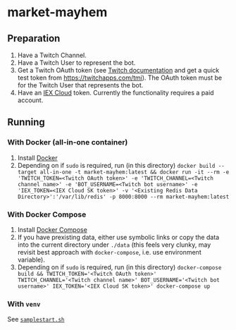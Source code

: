 # market-mayhem

## Preparation

1. Have a Twitch Channel.
2. Have a Twitch User to represent the bot.
3. Get a Twitch OAuth token (see [Twitch documentation](https://dev.twitch.tv/docs/irc#overview) and get a quick test token from https://twitchapps.com/tmi). The OAuth token must be for the Twitch User that represents the bot.
4. Have an [IEX Cloud](https://iexcloud.io/) token. Currently the functionality requires a paid account.

## Running

### With Docker (all-in-one container)

1. Install [Docker](https://docs.docker.com/get-docker)
2. Depending on if `sudo` is required, run (in this directory) `docker build --target all-in-one -t market-mayhem:latest && docker run -it --rm -e 'TWITCH_TOKEN=<Twitch OAuth token>' -e 'TWITCH_CHANNEL=<Twitch channel name>' -e 'BOT_USERNAME=<Twitch bot username>' -e 'IEX_TOKEN=<IEX Cloud SK token>' -v '<Existing Redis Data Directory>':'/var/lib/redis' -p 8000:8000 --rm market-mayhem:latest`

### With Docker Compose

1. Install [Docker Compose](https://docs.docker.com/compose/install)
2. If you have prexisting data, either use symbolic links or copy the data into the current directory under `./data` (this feels very clunky, may revisit best approach with `docker-compose`, i.e. use environment variable).
2. Depending on if `sudo` is required, run (in this directory) `docker-compose build && TWITCH_TOKEN='<Twitch OAuth token>' TWITCH_CHANNEL='<Twitch channel name>' BOT_USERNAME='<Twitch bot username>' IEX_TOKEN='<IEX Cloud SK token>' docker-compose up`

### With `venv`

See [`samplestart.sh`](samplestart.sh)

